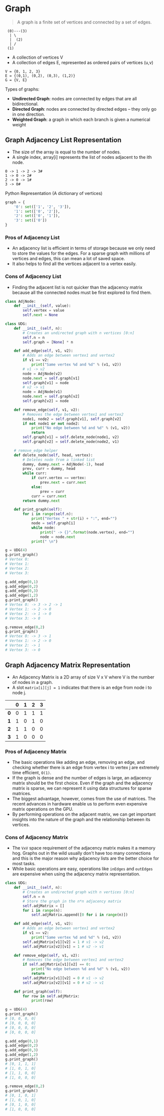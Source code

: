 # Graph

> A graph is a finite set of vertices and connected by a set of edges.

```
 (0)---(3)
  | \
  |  (2)
  | /
 (1)
```

- A collection of vertices V
- A collection of edges E, represented as ordered pairs of vertices (u,v)
```
V = {0, 1, 2, 3}
E = {(0,1), (0,2), (0,3), (1,2)}
G = {V, E}
```

Types of graphs:
- **Undirected Graph**: nodes are connected by edges that are all bidirectional.
- **Directed Graph**: nodes are connected by directed edges – they only go in one direction.
- **Weighted Graph**: a graph in which each branch is given a numerical weight

## Graph Adjacency List Representation

- The size of the array is equal to the number of nodes.
- A single index, array[i] represents the list of nodes adjacent to the ith node.
```
0 -> 1 -> 2 -> 3#
1 -> 0 -> 2#
2 -> 0 -> 1#
3 -> 0#
```

Python Representation (A dictionary of vertices)
```py
graph = {
    '0': set(['1', '2', '3']),
    '1': set(['0', '2']),
    '2': set(['0', '1']),
    '3': set(['0'])
}
```

### Pros of Adjacency List
- An adjacency list is efficient in terms of storage because we only need to store the values for the edges. For a sparse graph with millions of vertices and edges, this can mean a lot of saved space.
- It also helps to find all the vertices adjacent to a vertex easily.

### Cons of Adjacency List
- Finding the adjacent list is not quicker than the adjacency matrix because all the connected nodes must be first explored to find them.

```py
class AdjNode:
    def __init__(self, value):
        self.vertex = value
        self.next = None

class UDG:
    def __init__(self, n):
        # Creates an undirected graph with n vertices [0:n]
        self.n = n
        self.graph = [None] * n

    def add_edge(self, v1, v2):
        # Adds an edge between vertex1 and vertex2
        if v1 == v2:
            print("Same vertex %d and %d" % (v1, v2))
        # v1 -> v2
        node = AdjNode(v2)
        node.next = self.graph[v1]
        self.graph[v1] = node
        # v2 -> v1
        node = AdjNode(v1)
        node.next = self.graph[v2]
        self.graph[v2] = node

    def remove_edge(self, v1, v2):
        # Removes the edge between vertex1 and vertex2
        node1, node2 = self.graph[v1], self.graph[v2]
        if not node1 or not node2:
            print("No edge between %d and %d" % (v1, v2))
            return
        self.graph[v1] = self.delete_node(node1, v2)
        self.graph[v2] = self.delete_node(node2, v1)

    # remove_edge helper
    def delete_node(self, head, vertex):
        # Deletes node from a linked list
        dummy, dummy.next = AdjNode(-1), head
        prev, curr = dummy, head
        while curr:
            if curr.vertex == vertex:
                prev.next = curr.next
            else:
                prev = curr
            curr = curr.next
        return dummy.next

    def print_graph(self):
        for i in range(self.n):
            print("Vertex " + str(i) + ":", end="")
            node = self.graph[i]
            while node:
                print(" -> {}".format(node.vertex), end="")
                node = node.next
            print(" \n")

g = UDG(4)
g.print_graph()
# Vertex 0: 
# Vertex 1: 
# Vertex 2: 
# Vertex 3: 

g.add_edge(0,1)
g.add_edge(0,2)
g.add_edge(0,3)
g.add_edge(1,2)
g.print_graph()
# Vertex 0: -> 3 -> 2 -> 1 
# Vertex 1: -> 2 -> 0 
# Vertex 2: -> 1 -> 0 
# Vertex 3: -> 0 

g.remove_edge(0,2)
g.print_graph()
# Vertex 0: -> 3 -> 1 
# Vertex 1: -> 2 -> 0 
# Vertex 2: -> 1 
# Vertex 3: -> 0 
```

## Graph Adjacency Matrix Representation

- An Adjacency Matrix is a 2D array of size V x V where V is the number of nodes in a graph.
- A slot `matrix[i][j] = 1` indicates that there is an edge from node i to node j.

|       | 0 | 1 | 2 | 3 |
|-------|---|---|---|---|
| **0** | 0 | 1 | 1 | 1 |
| **1** | 1 | 0 | 1 | 0 |
| **2** | 1 | 1 | 0 | 0 |
| **3** | 1 | 0 | 0 | 0 |

### Pros of Adjacency Matrix
- The basic operations like adding an edge, removing an edge, and checking whether there is an edge from vertex i to vertex j are extremely time efficient, `O(1)`.
- If the graph is dense and the number of edges is large, an adjacency matrix should be the first choice. Even if the graph and the adjacency matrix is sparse, we can represent it using data structures for sparse matrices.
- The biggest advantage, however, comes from the use of matrices. The recent advances in hardware enable us to perform even expensive matrix operations on the GPU.
- By performing operations on the adjacent matrix, we can get important insights into the nature of the graph and the relationship between its vertices.

### Cons of Adjacency Matrix
- The `VxV` space requirement of the adjacency matrix makes it a memory hog. Graphs out in the wild usually don't have too many connections and this is the major reason why adjacency lists are the better choice for most tasks.
- While basic operations are easy, operations like `inEdges` and `outEdges` are expensive when using the adjacency matrix representation.

```py
class UDG:
    def __init__(self, n):
        # Creates an undirected graph with n vertices [0:n]
        self.n = n
        # Store the graph in the n*n adjacency matrix
        self.adjMatrix = []
        for i in range(n):
            self.adjMatrix.append([0 for i in range(n)])

    def add_edge(self, v1, v2):
        # Adds an edge between vertex1 and vertex2
        if v1 == v2:
            print("Same vertex %d and %d" % (v1, v2))
        self.adjMatrix[v1][v2] = 1 # v1 -> v2
        self.adjMatrix[v2][v1] = 1 # v2 -> v1

    def remove_edge(self, v1, v2):
        # Removes the edge between vertex1 and vertex2
        if self.adjMatrix[v1][v2] == 0:
            print("No edge between %d and %d" % (v1, v2))
            return
        self.adjMatrix[v1][v2] = 0 # v1 -> v2
        self.adjMatrix[v2][v1] = 0 # v2 -> v1

    def print_graph(self):
        for row in self.adjMatrix:
            print(row)

g = UDG(4)
g.print_graph()
# [0, 0, 0, 0]
# [0, 0, 0, 0]
# [0, 0, 0, 0]
# [0, 0, 0, 0]

g.add_edge(0,1)
g.add_edge(0,2)
g.add_edge(0,3)
g.add_edge(1,2)
g.print_graph()
# [0, 1, 1, 1]
# [1, 0, 1, 0]
# [1, 1, 0, 0]
# [1, 0, 0, 0]

g.remove_edge(0,2)
g.print_graph()
# [0, 1, 0, 1]
# [1, 0, 1, 0]
# [0, 1, 0, 0]
# [1, 0, 0, 0]
```
